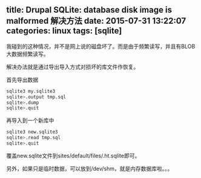 title: Drupal SQLite: database disk image is malformed 解决方法
date: 2015-07-31 13:22:07
categories: linux
tags: [sqlite]
---

我碰到的这种情况，并不是网上说的磁盘坏了。而是由于频繁读写，并且有BLOB大数据频繁读写。

解决办法就是通过导出导入方式对损坏的库文件作恢复。

首先导出数据

```bash
sqlite3 my.sqlite3
sqlite>.output tmp.sql
sqlite>.dump
sqlite>.quit
```

再导入到一个新库中

```bash
sqlite3 new.sqlite3
sqlite>.read tmp.sql
sqlite>.quit
```

覆盖new.sqlite文件到sites/default/files/.ht.sqlite即可。

另外，如果只是临时数据，可以放到/dev/shm，就是内存数据库啦。。。
